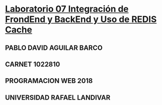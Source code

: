 # [Laboratorio 07 Integración de FrondEnd y BackEnd y Uso de REDIS Cache](https://www.url.edu.gt/)

## PABLO DAVID AGUILAR BARCO
## CARNET 1022810
## PROGRAMACION WEB  2018
## UNIVERSIDAD RAFAEL LANDIVAR 

